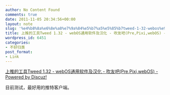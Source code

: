 ```yaml
---
author: No Content Found
comments: true
date: 2011-11-05 20:34:56+00:00
layout: note
slug: '%e4%b8%8a%e6%8e%a8%e7%9a%84%e5%b7%a5%e5%85%b7tweed-1-32-webos%e9%80%9a%e7%94%a8%e8%bd%af%e4%bb%b6%e5%8f%8a%e6%b1%89%e5%8c%96-%e5%90%b9%e5%8f%8b%e5%90%a7prepixiwebos-powered-by-discuz'
title: 上推的工具Tweed 1.32 - webOS通用软件及汉化 - 吹友吧(Pre,Pixi,webOS) - Powered by Discuz!
wordpress_id: 6451
categories:
- 不好归类
post_format:
- Link
---
```


[上推的工具Tweed 1.32 - webOS通用软件及汉化 - 吹友吧(Pre,Pixi,webOS) - Powered by Discuz!](http://www.treo8.com/bbs/thread-165598-1-1.html)

目前测试，最好用的推特客户端。
